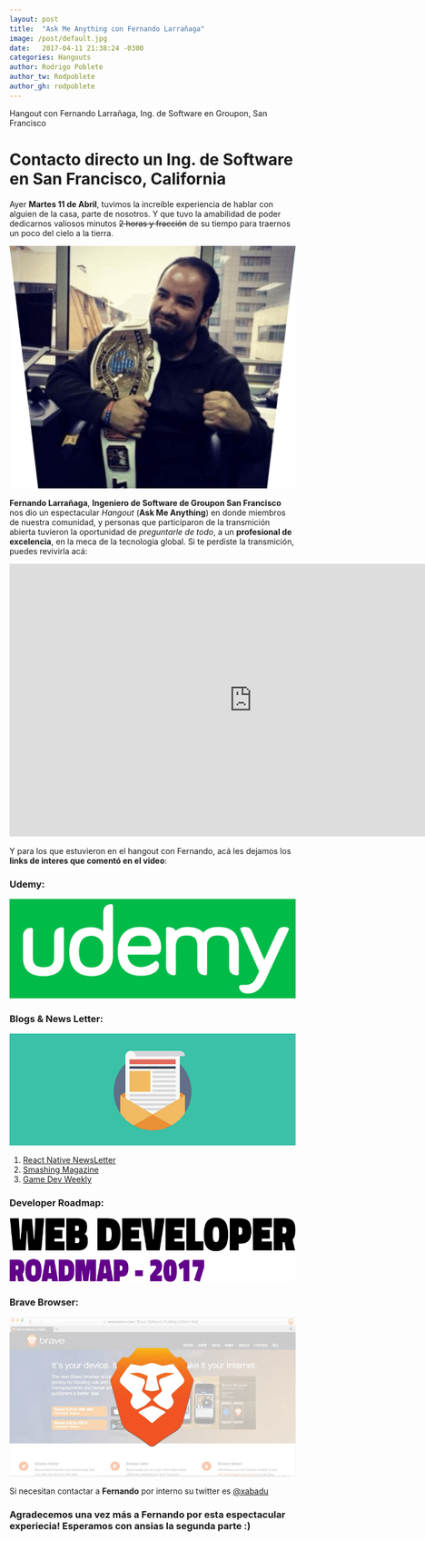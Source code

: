 ```yaml
---
layout: post
title:  "Ask Me Anything con Fernando Larrañaga"
image: /post/default.jpg
date:   2017-04-11 21:38:24 -0300
categories: Hangouts
author: Rodrigo Poblete
author_tw: Rodpoblete
author_gh: rodpoblete
---
```

Hangout con Fernando Larrañaga, Ing. de Software en Groupon, San Francisco
<!--more-->

# Contacto directo un Ing. de Software en San Francisco, California

Ayer **Martes 11 de Abril**, tuvimos la increible experiencia de hablar con alguien de la casa, parte de nosotros. Y que tuvo la amabilidad de poder dedicarnos valiosos minutos ~~2 horas y fracción~~ de su tiempo para traernos un poco del cielo a la tierra. 

![Feña Profile](/assets/img/post/ferna_profile.png)

**Fernando Larrañaga**, **Ingeniero de Software de Groupon San Francisco** nos dio un espectacular *Hangout* (**Ask Me Anything**) en donde miembros de nuestra comunidad, y personas que participaron de la transmición abierta tuvieron la oportunidad de _preguntarle de todo_, a un **profesional de excelencia**, en la meca de la tecnologia global. Si te perdiste la transmición, puedes revivirla acá: <!--([Video del Hangout]https://www.youtube.com/watch?v=Z6JCh3kryBs)-->

<iframe width="854" height="480" src="https://www.youtube.com/embed/Z6JCh3kryBs" frameborder="0" allowfullscreen></iframe>

Y para los que estuvieron en el hangout con Fernando, acá les dejamos los **links de interes que comentó en el video**:

### Udemy:
[![Udemy Logo](/assets/img/post/udemy_logo.png)](https://www.udemy.com/courses/search/?q=stephen%20grider&src=ukw)

### Blogs & News Letter:
![Blog & newsletter](/assets/img/post/blog_newsletter.png)
1. [React Native NewsLetter](http://reactnative.cc/)
2. [Smashing Magazine](https://www.smashingmagazine.com/the-smashing-newsletter/)
3. [Game Dev Weekly](http://gamedevjsweekly.com/)

### Developer Roadmap:
[![Developer RoadMap Repo](/assets/img/post/developer_roadmap.png)](https://github.com/kamranahmedse/developer-roadmap)

### Brave Browser:
[![Brave Browser](/assets/img/post/brave_browser.png)](https://brave.com/)

Si necesitan contactar a **Fernando** por interno su twitter es [@xabadu](https://twitter.com/xabadu)
### Agradecemos una vez más a Fernando por esta espectacular experiecia! Esperamos con ansias la segunda parte :)



